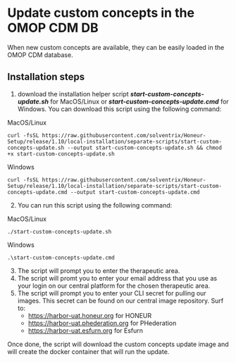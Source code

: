 # Update custom concepts in the OMOP CDM DB
When new custom concepts are available, they can be easily loaded in the OMOP CDM database.

## Installation steps
1. download the installation helper script **_start-custom-concepts-update.sh_** for MacOS/Linux or **_start-custom-concepts-update.cmd_** for Windows. You can download this script using the following command:

MacOS/Linux
```
curl -fsSL https://raw.githubusercontent.com/solventrix/Honeur-Setup/release/1.10/local-installation/separate-scripts/start-custom-concepts-update.sh --output start-custom-concepts-update.sh && chmod +x start-custom-concepts-update.sh
```

Windows
```
curl -fsSL https://raw.githubusercontent.com/solventrix/Honeur-Setup/release/1.10/local-installation/separate-scripts/start-custom-concepts-update.cmd --output start-custom-concepts-update.cmd
```

2. You can run this script using the following command:

MacOS/Linux
```
./start-custom-concepts-update.sh
```

Windows
```
.\start-custom-concepts-update.cmd
```

3. The script will prompt you to enter the therapeutic area.
4. The script will promt you to enter your email address that you use as your login on our central platform for the chosen therapeutic area.
5. The script will prompt you to enter your CLI secret for pulling our images. This secret can be found on our central image repository. Surf to:
    * https://harbor-uat.honeur.org for HONEUR
    * https://harbor-uat.phederation.org for PHederation
    * https://harbor-uat.esfurn.org for Esfurn

Once done, the script will download the custom concepts update image and will create the docker container that will run the update.
